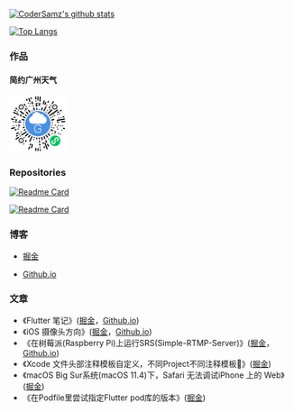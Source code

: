 
[![CoderSamz's github stats](https://github-readme-stats.vercel.app/api?username=CoderSamz&show_icons=true&theme=dracula)](https://github.com/anuraghazra/github-readme-stats)

[![Top Langs](https://github-readme-stats.vercel.app/api/top-langs/?username=CoderSamz)](https://github.com/anuraghazra/github-readme-stats)


### 作品

#### 简约广州天气

<img src="./Resource/images/gzweather.png"  alt="简约广州天气"  width=20%  height=20% />

### Repositories

[![Readme Card](https://github-readme-stats.vercel.app/api/pin/?username=CoderSamz&repo=flutter_shop&theme=buefy)](https://github.com/CoderSamz/flutter_shop)

[![Readme Card](https://github-readme-stats.vercel.app/api/pin/?username=CoderSamz&repo=favor_cate&theme=buefy)](https://github.com/CoderSamz/favor_cate)


### 博客

* [掘金](https://juejin.cn/user/4089838984505581/posts)

* [Github.io](https://codersamz.github.io)

### 文章

* 《Flutter 笔记》([掘金](https://juejin.cn/post/6844904029428924424)，[Github.io](https://codersamz.github.io/2019/12/22/Flutter%E7%AC%94%E8%AE%B0/))
* 《iOS 摄像头方向》([掘金](https://juejin.cn/post/6844903896289280008)，[Github.io](https://codersamz.github.io/2019/07/24/iOS%E6%91%84%E5%83%8F%E5%A4%B4%E6%96%B9%E5%90%91/))
* 《在树莓派(Raspberry Pi)上运行SRS(Simple-RTMP-Server)》([掘金](https://juejin.cn/post/6844903614717100045)，[Github.io](https://codersamz.github.io/2018/05/30/%E5%9C%A8%E6%A0%91%E8%8E%93%E6%B4%BE(Raspberry%20Pi)%E4%B8%8A%E8%BF%90%E8%A1%8CSRS(Simple-RTMP-Server)/))
* 《Xcode 文件头部注释模板自定义，不同Project不同注释模板🤪》([掘金](https://juejin.cn/post/6964136074100604941))
* 《macOS Big Sur系统(macOS 11.4)下，Safari 无法调试iPhone 上的 Web》([掘金](https://juejin.cn/post/6979590698701946917))
* 《在Podfile里尝试指定Flutter pod库的版本》([掘金](https://juejin.cn/post/7024710703919398943))

